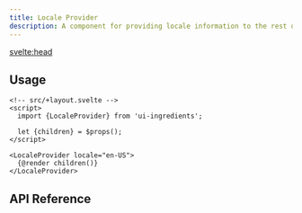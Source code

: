 ```yaml
---
title: Locale Provider
description: A component for providing locale information to the rest of the application.
---
```


<script>
  import Metadata from '$lib/metadata.svelte';
  import PageHeading from '$lib/page-heading.svelte';
  import {Api} from '$lib/api';
</script>

<svelte:head>

  <title>UI Ingredients | {title}</title>
</svelte:head>

<Metadata title="{title}" description="{description}" />
<PageHeading title="{title}" description="{description}" />

## Usage

```svelte
<!-- src/+layout.svelte -->
<script>
  import {LocaleProvider} from 'ui-ingredients';

  let {children} = $props();
</script>

<LocaleProvider locale="en-US">
  {@render children()}
</LocaleProvider>
```

## API Reference

<Api id="locale-provider" />
